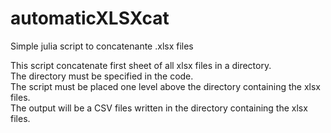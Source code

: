 # automaticXLSXcat
Simple julia script to concatenante .xlsx files

This script concatenate first sheet of all xlsx files in a directory.  
The directory must be specified in the code.  
The script must be placed one level above the directory containing the xlsx files.  
The output will be a CSV files written in the directory containing the xlsx files.
